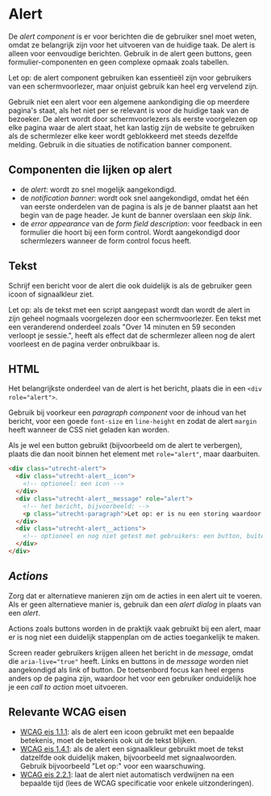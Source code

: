 <!-- @license CC0-1.0 -->

# Alert

De _alert component_ is er voor berichten die de gebruiker snel moet weten, omdat ze belangrijk zijn voor het uitvoeren van de huidige taak. De alert is alleen voor eenvoudige berichten. Gebruik in de alert geen buttons, geen formulier-componenten en geen complexe opmaak zoals tabellen.

Let op: de alert component gebruiken kan essentieël zijn voor gebruikers van een schermvoorlezer, maar onjuist gebruik kan heel erg vervelend zijn.

Gebruik niet een alert voor een algemene aankondiging die op meerdere pagina's staat, als het niet per se relevant is voor de huidige taak van de bezoeker. De alert wordt door schermvoorlezers als eerste voorgelezen op elke pagina waar de alert staat, het kan lastig zijn de website te gebruiken als de schermlezer elke keer wordt geblokkeerd met steeds dezelfde melding. Gebruik in die situaties de notification banner component.

## Componenten die lijken op alert

- de _alert_: wordt zo snel mogelijk aangekondigd.
- de _notification banner_: wordt ook snel aangekondigd, omdat het één van eerste onderdelen van de pagina is als je de banner plaatst aan het begin van de page header. Je kunt de banner overslaan een _skip link_.
- de _error appearance_ van de _form field description_: voor feedback in een formulier die hoort bij een form control. Wordt aangekondigd door schermlezers wanneer de form control focus heeft.

## Tekst

Schrijf een bericht voor de alert die ook duidelijk is als de gebruiker geen icoon of signaalkleur ziet.

Let op: als de tekst met een script aangepast wordt dan wordt de alert in zijn geheel nogmaals voorgelezen door een schermvoorlezer. Een tekst met een veranderend onderdeel zoals "Over 14 minuten en 59 seconden verloopt je sessie.", heeft als effect dat de schermlezer alleen nog de alert voorleest en de pagina verder onbruikbaar is.

## HTML

Het belangrijkste onderdeel van de alert is het bericht, plaats die in een `<div role="alert">`.

Gebruik bij voorkeur een _paragraph component_ voor de inhoud van het bericht, voor een goede `font-size` en `line-height` en zodat de alert `margin` heeft wanneer de CSS niet geladen kan worden.

Als je wel een button gebruikt (bijvoorbeeld om de alert te verbergen), plaats die dan nooit binnen het element met `role="alert"`, maar daarbuiten.

```html
<div class="utrecht-alert">
  <div class="utrecht-alert__icon">
    <!-- optioneel: een icon -->
  </div>
  <div class="utrecht-alert__message" role="alert">
    <!-- het bericht, bijvoorbeeld: -->
    <p class="utrecht-paragraph">Let op: er is nu een storing waardoor...</p>
  </div>
  <div class="utrecht-alert__actions">
    <!-- optioneel en nog niet getest met gebruikers: een button, buiten het bericht -->
  </div>
</div>
```

## _Actions_

Zorg dat er alternatieve manieren zijn om de acties in een alert uit te voeren. Als er geen alternatieve manier is, gebruik dan een _alert dialog_ in plaats van een _alert_.

Actions zoals buttons worden in de praktijk vaak gebruikt bij een alert, maar er is nog niet een duidelijk stappenplan om de acties toegankelijk te maken.

Screen reader gebruikers krijgen alleen het bericht in de _message_, omdat die `aria-live="true"` heeft. Links en buttons in de _message_ worden niet aangekondigd als link of button. De toetsenbord focus kan heel ergens anders op de pagina zijn, waardoor het voor een gebruiker onduidelijk hoe je een _call to action_ moet uitvoeren.

## Relevante WCAG eisen

- [WCAG eis 1.1.1](https://www.w3.org/TR/WCAG21/#non-text-content): als de alert een icoon gebruikt met een bepaalde betekenis, moet de betekenis ook uit de tekst blijken.
- [WCAG eis 1.4.1](https://www.w3.org/TR/WCAG21/#use-of-color): als de alert een signaalkleur gebruikt moet de tekst datzelfde ook duidelijk maken, bijvoorbeeld met signaalwoorden. Gebruik bijvoorbeeld "Let op:" voor een waarschuwing.
- [WCAG eis 2.2.1](https://www.w3.org/TR/WCAG21/#timing-adjustable): laat de alert niet automatisch verdwijnen na een bepaalde tijd (lees de WCAG specificatie voor enkele uitzonderingen).
